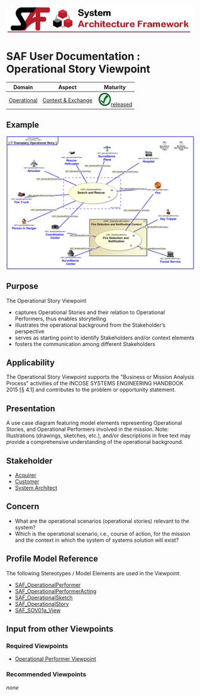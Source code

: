 ![System Architecture Framework](../diagrams/Banner_SAF.png)
# SAF User Documentation : Operational Story Viewpoint
|**Domain**|**Aspect**|**Maturity**|
| --- | --- | --- |
|[Operational](../domains.md#Domain-Operational)|[Context & Exchange](../aspects.md#Aspect-Context-&-Exchange)|![Released](../diagrams/Symbol_confirmed.png )[released](../using-saf/maturity.md#released)|
## Example
![Operational-Story-Viewpoint-example.svg](../vp-examples/Operational-Story-Viewpoint-example.svg)
## Purpose
The Operational Story Viewpoint
* captures Operational Stories and their relation to Operational Performers, thus enables storytelling
* illustrates the operational background from the Stakeholder’s perspective
* serves as starting point to identify Stakeholders and/or context elements
* fosters the communication among different Stakeholders
## Applicability
The Operational Story Viewpoint supports the "Business or Mission Analysis Process" activities of the INCOSE SYSTEMS ENGINEERING HANDBOOK 2015 [§ 4.1] and contributes to the problem or opportunity statement.
## Presentation
A use case diagram featuring model elements representing Operational Stories, and Operational Performers involved in the mission. 
Note: Illustrations (drawings, sketches, etc.), and/or descriptions in free text may provide a comprehensive understanding of the operational background.

## Stakeholder
* [Acquirer](../stakeholders.md#Acquirer)
* [Customer](../stakeholders.md#Customer)
* [System Architect](../stakeholders.md#System-Architect)
## Concern
* What are the operational scenarios (operational stories) relevant to the system?
* Which is the operational scenario, i.e., course of action, for the mission and the context in which the system of systems solution will exist?
## Profile Model Reference
The following Stereotypes / Model Elements are used in the Viewpoint:
* [SAF_OperationalPerformer](../stereotypes.md#SAF_OperationalPerformer)
* [SAF_OperationalPerformerActing](../stereotypes.md#SAF_OperationalPerformerActing)
* [SAF_OperationalSketch](../stereotypes.md#SAF_OperationalSketch)
* [SAF_OperationalStory](../stereotypes.md#SAF_OperationalStory)
* [SAF_SOV01a_View](../stereotypes.md#SAF_SOV01a_View)
## Input from other Viewpoints
### Required Viewpoints
* [Operational Performer Viewpoint](Operational-Performer-Viewpoint.md)
### Recommended Viewpoints
*none*
